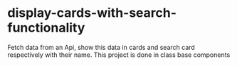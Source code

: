 # display-cards-with-search-functionality
Fetch data from an Api, show this data in cards and search card respectively with their name. This project is done in class base components

